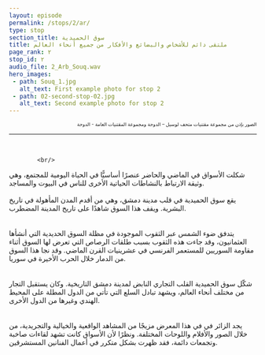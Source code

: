 ```yaml
---
layout: episode
permalink: /stops/2/ar/
type: stop
section_title: سوق الحميدية 
title: ملتقى دائم للأشخاص والبضائع والأفكار من جميع أنحاء العالم 
page_rank: ٢
stop_id: ٢
audio_file: 2_Arb_Souq.wav
hero_images:
 - path: Souq_1.jpg
   alt_text: First example photo for stop 2
 - path: 02-second-stop-02.jpg
   alt_text: Second example photo for stop 2
---
```


<!---
Replace this section of text with the full transcript of your audio guide stop. Use a second level heading to flag the person speaking

## Person speaking

> And this blockquote is styled to make it clear that this section really is someone speaking.

And we can go back to a normal transcript.

### A third level heading

The example audio used here is borrowed from [NASA](http://www.nasa.gov/connect/sounds/index.html#Discovery) under the terms of their [usage guidelines](http://www.nasa.gov/multimedia/guidelines/index.html). This is just a test clip, so you'll need to replace it!
--->

<p dir="rtl" lang="ar"><sup><sub> الصور بإذن من مجموعة مقتنيات متحف لوسيل – الدوحة ومجموعة المقتنيات العامة - الدوحة  </sub></sup></p>

___________________

<br>

><p dir="rtl" lang="ar">
			<br/>
شكلت الأسواق في الماضي والحاضر عنصرًا أساسيًّا في الحياة اليومية للمجتمع، وهي وثيقة الارتباط بالنشاطات الحياتية الأخرى للناس في البيوت والمساجد. 
			<br/>
			<br/>
يقع سوق الحميدية في قلب مدينة دمشق، وهي من أقدم المدن المأهولة في تاريخ البشرية. ويقف هذا السوق شاهدًا على تاريخ المدينة المضطرب.  
			<br/>
			<br/>
يتدفق ضوء الشمس عبر الثقوب الموجودة في مظلة السوق الحديدية التي أنشأها العثمانيون، وقد جاءت هذه الثقوب بسبب طلقات الرصاص التي تعرض لها السوق أثناء مقاومة السوريين للمستعمر الفرنسي في عشرينيات القرن الماضي. وقد نجا هذا السوق من الدمار خلال الحرب الأخيرة في سوريا.   
			<br/>
			<br/>
شكّل سوق الحميدية القلب التجاري النابض لمدينة دمشق التاريخية. وكان يستقبل التجار من مختلف أنحاء العالم، ويشهد تبادل السلع التي تأتي من الدول المطلة على المحيط الهندي وغيرها من الدول الأخرى.   
			<br/>
			<br/>
يجد الزائر في في هذا المعرض مزيجًا من المشاهد الواقعية والخيالية والتجريدية، من خلال الصور والأفلام واللوحات المختلفة. ونظرًا لأن الأسواق كانت تشهد لقاءات صاخبة وتجمعات دائمة، فقد ظهرت بشكل متكرر في أعمال الفنانين المستشرقين. 
			<br/>
			<br/>
		</p>
